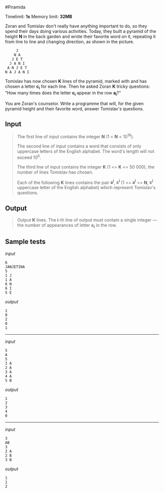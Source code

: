 #Piramida

Timelimit: **1s** Memory limit: **32MB**

Zoran and Tomislav don't really have anything important to do, so they spend their days doing various activities. Today, they built a pyramid of the height **N** in the back garden and wrote their favorite word on it, repeating it from line to line and changing direction, as shown in the picture.

```
     J
    N A
   J E T 
  J A N I
 A N J E T 
N A J A N I 
```

Tomislav has now chosen **K** lines of the pyramid, marked with and has chosen a letter **c<sub>i</sub>** for each line. Then he asked Zoran **K** tricky questions: "How many times does the letter **c<sub>i</sub>** appear in the row **a<sub>i</sub>**?"

You are Zoran's counselor. Write a programme that will, for the given pyramid height and their favorite word, answer Tomislav's questions.

## Input
> The first line of input contains the integer **N** (1 < **N** < 10<sup>18</sup>).
>
> The second line of input contains a word that consists of only uppercase letters of the English alphabet.
> The word's length will not exceed 10<sup>6</sup>.
>
> The third line of input contains the integer **K** (1 <= **K** <= 50 000), the number of lines Tomislav has chosen.
>
> Each of the following **K** lines contains the pair **a<sup>i</sup>**, **c<sup>i</sup>** (1 <= **a<sup>i</sup>** <= **N**,  **c<sup>i</sup>** uppercase letter of the English alphabet) which represent Tomislav's questions.

## Output
> Output **K** lines. The **i**-th line of output must contain a single integer — the number of appearances of letter **c<sub>i</sub>** in the row.

## Sample tests
_input_

```
6
JANJETINA
5
1 J
1 A
6 N
6 I
5 E
```

_output_

```
1
0
2
0
1
```

---

_input_

```
5
A
5
1 A
2 A
3 A
4 A
5 B
```

_output_

```
1
2
3
4
0
```

---

_input_

```
3
AB
3
2 A
2 B
3 B
```

_output_

```
1
1
2
```